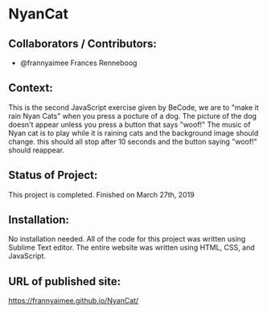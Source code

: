 # NyanCat

## Collaborators / Contributors:

* @frannyaimee Frances Renneboog


## Context: 

This is the second JavaScript exercise given by BeCode, we are to "make it rain Nyan Cats" when you press a pocture of a dog. The picture of the dog doesn't appear unless you press a button that says "woof!"
The music of Nyan cat is to play while it is raining cats and the background image should change. this should all stop after 10 seconds and the button saying "woof!" should reappear.


## Status of Project:

This project is completed. Finished on March 27th, 2019


## Installation:

No installation needed. All of the code for this project was written using Sublime Text editor. The entire website was written using HTML, CSS, and JavaScript.


## URL of published site: 

https://frannyaimee.github.io/NyanCat/


